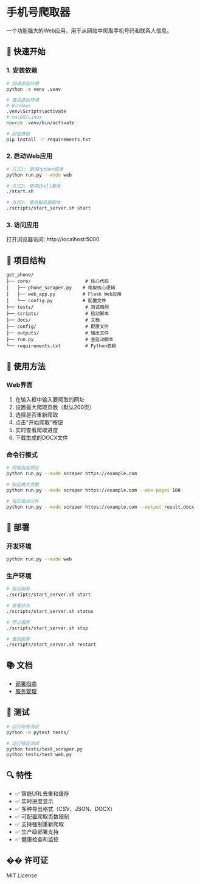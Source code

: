 # 手机号爬取器

一个功能强大的Web应用，用于从网站中爬取手机号码和联系人信息。

## 🚀 快速开始

### 1. 安装依赖
```bash
# 创建虚拟环境
python -m venv .venv

# 激活虚拟环境
# Windows
.venv\Scripts\activate
# macOS/Linux
source .venv/bin/activate

# 安装依赖
pip install -r requirements.txt
```

### 2. 启动Web应用
```bash
# 方式1: 使用Python脚本
python run.py --mode web

# 方式2: 使用Shell脚本
./start.sh

# 方式3: 使用服务器脚本
./scripts/start_server.sh start
```

### 3. 访问应用
打开浏览器访问: http://localhost:5000

## 📁 项目结构

```
get_phone/
├── core/                    # 核心代码
│   ├── phone_scraper.py    # 爬取核心逻辑
│   ├── web_app.py          # Flask Web应用
│   └── config.py           # 配置文件
├── tests/                   # 测试用例
├── scripts/                 # 启动脚本
├── docs/                    # 文档
├── config/                  # 配置文件
├── outputs/                 # 输出文件
├── run.py                   # 主启动脚本
└── requirements.txt         # Python依赖
```

## 🔧 使用方法

### Web界面
1. 在输入框中输入要爬取的网址
2. 设置最大爬取页数（默认200页）
3. 选择是否重新爬取
4. 点击"开始爬取"按钮
5. 实时查看爬取进度
6. 下载生成的DOCX文件

### 命令行模式
```bash
# 爬取指定网址
python run.py --mode scraper https://example.com

# 指定最大页数
python run.py --mode scraper https://example.com --max-pages 100

# 指定输出文件
python run.py --mode scraper https://example.com --output result.docx
```

## 🚀 部署

### 开发环境
```bash
python run.py --mode web
```

### 生产环境
```bash
# 启动服务
./scripts/start_server.sh start

# 查看状态
./scripts/start_server.sh status

# 停止服务
./scripts/start_server.sh stop

# 重启服务
./scripts/start_server.sh restart
```

## 📚 文档

- [部署指南](docs/DEPLOYMENT_GUIDE.md)
- [服务管理](docs/SERVICE_MANAGEMENT.md)

## 🧪 测试

```bash
# 运行所有测试
python -m pytest tests/

# 运行特定测试
python tests/test_scraper.py
python tests/test_web.py
```

## 🔍 特性

- ✅ 智能URL去重和缓存
- ✅ 实时进度显示
- ✅ 多种导出格式（CSV、JSON、DOCX）
- ✅ 可配置爬取页数限制
- ✅ 支持强制重新爬取
- ✅ 生产级部署支持
- ✅ 健康检查和监控

## �� 许可证

MIT License 